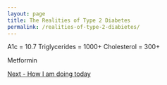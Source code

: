 ```yaml
---
layout: page
title: The Realities of Type 2 Diabetes
permalink: /realities-of-type-2-diabietes/
---
```


A1c = 10.7
Triglycerides = 1000+
Cholesterol = 300+

Metformin

<a href="{{ site.baseurl }}/beating-diabetes">Next - How I am doing today</a>